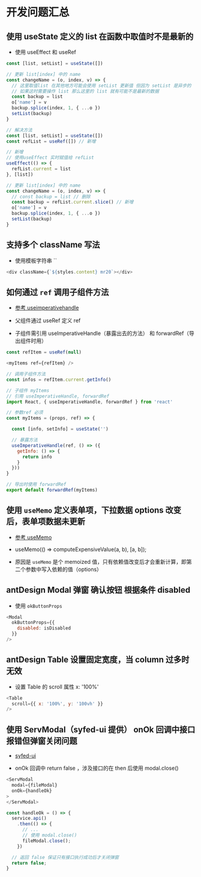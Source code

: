 # 开发问题汇总

## 使用 useState 定义的 list 在函数中取值时不是最新的

- 使用 useEffect 和 useRef 

```js
const [list, setList] = useState([])

// 更新 list[index] 中的 name
const changeName = (o, index, v) => {
  // 这里取值list 在其他地方可能会使用 setList 更新值 但因为 setList 是异步的
  // 如果这时需要操作 list 那么这里的 list 就有可能不是最新的数据
  const backup = list
  o['name'] = v
  backup.splice(index, 1, { ...o })
  setList(backup)
} 

// 解决方法
const [list, setList] = useState([])
const refList = useRef([]) // 新增

// 新增
// 使用useEffect 实时赋值给 refList
useEffect(() => {
  refList.current = list
}, [list])

// 更新 list[index] 中的 name
const changeName = (o, index, v) => {
  // const backup = list // 删除
  const backup = refList.current.slice() // 新增
  o['name'] = v
  backup.splice(index, 1, { ...o })
  setList(backup)
} 
```

## 支持多个 className 写法

- 使用模板字符串 ``

```js
<div className={`${styles.content} mr20`></div>
```

## 如何通过 `ref` 调用子组件方法 

- [参考 useimperativehandle](https://zh-hans.reactjs.org/docs/hooks-reference.html#useimperativehandle)

- 父组件通过 useRef 定义 ref 

- 子组件需引用 useImperativeHandle（暴露出去的方法） 和 forwardRef（导出组件时用）

```js
const refItem = useRef(null)

<myItems ref={refItem} />

// 调用子组件方法
const infos = refItem.current.getInfo()

// 子组件 myItems
// 引用 useImperativeHandle, forwardRef
import React, { useImperativeHandle, forwardRef } from 'react'

// 参数ref 必须
const myItems = (props, ref) => {

  const [info, setInfo] = useState('')

  // 暴露方法
  useImperativeHandle(ref, () => ({
    getInfo: () => {
      return info
    }
  }))
}

// 导出时使用 forwardRef
export default forwardRef(myItems)
```

## 使用 `useMemo` 定义表单项，下拉数据 options 改变后，表单项数据未更新

- [参考 useMemo](https://zh-hans.reactjs.org/docs/hooks-reference.html#usememo)

- useMemo(() => computeExpensiveValue(a, b), [a, b]);

- 原因是 `useMemo` 是个 memoized 值，只有依赖值改变后才会重新计算，即第二个参数中写入依赖的值（options）

## antDesign Modal 弹窗 确认按钮 根据条件 disabled 

- 使用 `okButtonProps`

```js
<Modal
  okButtonProps={{
    disabled: isDisabled
  }}
/>
```

## antDesign Table 设置固定宽度，当 column 过多时无效

- 设置 Table 的 scroll 属性 x: '100%'

```js
<Table
  scroll={{ x: '100%', y: '100vh' }}
/>
```

## 使用 ServModal（syfed-ui 提供） onOk 回调中接口报错但弹窗关闭问题

- [syfed-ui](http://10.199.12.12:5000/)

- onOk 回调中 return false ，涉及接口的在 then 后使用 modal.close()

```js
<ServModal
  modal={fileModal}
  onOk={handleOk}
>
</ServModal>

const handleOk = () => {
  service.api()
    .then(() => {
      // ...
      // 使用 modal.close() 
      fileModal.close();
    })

  // 返回 false 保证只有接口执行成功后才关闭弹窗
  return false;
}
```